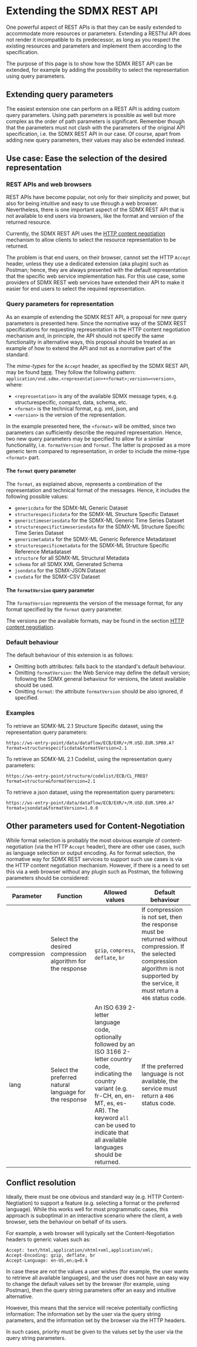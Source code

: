 # Extending the SDMX REST API

One powerful aspect of REST APIs is that they can be easily extended to accommodate more resources or parameters. Extending a RESTful API does not render it incompatible to its predecessor, as long as you respect the existing resources and parameters and implement them according to the specification.

The purpose of this page is to show how the SDMX REST API can be extended, for example by adding the possibility to select the representation using query parameters.

## Extending query parameters

The easiest extension one can perform on a REST API is adding custom query parameters. Using path parameters is possible as well but more complex as the order of path parameters is significant. Remember though that the parameters must not clash with the parameters of the original API specification, i.e. the SDMX REST API in our case. Of course, apart from adding new query parameters, their values may also be extended instead.

## Use case: Ease the selection of the desired representation

### REST APIs and web browsers

REST APIs have become popular, not only for their simplicity and power, but also for being intuitive and easy to use through a web browser. Nevertheless, there is one important aspect of the SDMX REST API that is not available to end users via browsers, like the format and version of the returned resource.

Currently, the SDMX REST API uses the [HTTP content negotiation](content_negotiation.md) mechanism to allow clients to select the resource representation to be returned.

The problem is that end users, on their browser, cannot set the HTTP `Accept` header, unless they use a dedicated extension (aka plugin) such as Postman; hence, they are always presented with the default representation that the specific web service implementation has. For this use case, some providers of SDMX REST web services have extended their API to make it easier for end users to select the required representation.

### Query parameters for representation

As an example of extending the SDMX REST API, a proposal for new query parameters is presented here. Since the normative way of the SDMX REST specifications for requesting representation is the HTTP content negotiation mechanism and, in principle, the API should not specify the same functionality in alternative ways, this proposal should be treated as an example of how to extend the API and not as a normative part of the standard.

The *mime-types* for the `Accept` header, as specified by the SDMX REST API, may be found [here](content_negotiation.md). They follow the following pattern:
`application/vnd.sdmx.<representation>+<format>;version=<version>`, where:

- `<representation>` is any of the available SDMX message types, e.g. structurespecific, compact, data, schema, etc.
- `<format>` is the technical format, e.g. xml, json, and
- `<version>` is the version of the representation.

In the example presented here, the `<format>` will be omitted, since two parameters can sufficiently describe the required representation. Hence, two new query parameters may be specified to allow for a similar functionality, i.e. `formatVersion` and `format`. The latter is proposed as a more generic term compared to representation, in order to include the mime-type `<format>` part.

#### The `format` query parameter

The `format`, as explained above, represents a combination of the representation and technical format of the messages. Hence, it includes the following possible values:

- `genericdata` for the SDMX-ML Generic Dataset
- `structurespecificdata` for the SDMX-ML Structure Specific Dataset
- `generictimeseriesdata` for the SDMX-ML Generic Time Series Dataset
- `structurespecifictimeseriesdata` for the SDMX-ML Structure Specific Time Series Dataset
- `genericmetadata` for the SDMX-ML Generic Reference Metadataset
- `structurespecificmetadata` for the SDMX-ML Structure Specific Reference Metadataset
- `structure` for all SDMX-ML Structural Metadata
- `schema` for all SDMX XML Generated Schema
- `jsondata` for the SDMX-JSON Dataset
- `csvdata` for the SDMX-CSV Dataset

#### The `formatVersion` query parameter

The `formatVersion` represents the version of the message format, for any format specified by the `format` query parameter.

The versions per the available formats, may be found in the section [HTTP content negotiation](content_negotiation.md).

### Default behaviour

The default behaviour of this extension is as follows:

- Omitting both attributes: falls back to the standard's default behaviour.
- Omitting `formatVersion`: the Web Service may define the default version; following the SDMX general behaviour for versions, the latest available should be used.
- Omitting `format`: the attribute `formatVersion` should be also ignored, if specified.

### Examples

To retrieve an SDMX-ML 2.1 Structure Specific dataset, using the representation query parameters:

    https://ws-entry-point/data/dataflow/ECB/EXR/+/M.USD.EUR.SP00.A?format=structurespecificdata&formatVersion=2.1

To retrieve an SDMX-ML 2.1 Codelist, using the representation query parameters:

    https://ws-entry-point/structure/codelist/ECB/CL_FREQ?format=structure&formatVersion=2.1

To retrieve a json dataset, using the representation query parameters:

    https://ws-entry-point/data/dataflow/ECB/EXR/+/M.USD.EUR.SP00.A?format=jsondata&formatVersion=1.0.0

## Other parameters used for Content-Negotiation

While format selection is probably the most obvious example of content-negotiation (via the HTTP `Accept` header), there are other use cases, such as language selection or output encoding. As for format selection, the normative way for SDMX REST services to support such use cases is via the HTTP content negotiation mechanism. However, if there is a need to set this via a web browser without any plugin such as Postman, the following parameters should be considered:

| Parameter | Function | Allowed values | Default behaviour |
| --- | --- | --- | --- |
| compression | Select the desired compression algorithm for the response | `gzip`, `compress`, `deflate`, `br` | If compression is not set, then the response must be returned without compression. If the selected compression algorithm is not supported by the service, it must return a `406` status code. 
| lang | Select the preferred natural language for the response | An ISO 639 2-letter language code, optionally followed by an ISO 3166 2-letter country code, indicating the country variant (e.g. fr-CH, en, en-MT, es, es-AR). The keyword `all` can be used to indicate that all available languages should be returned. | If the preferred language is not available, the service must return a `406` status code. 

## Conflict resolution

Ideally, there must be one obvious and standard way (e.g. HTTP Content-Negtiation) to support a feature (e.g. selecting a format or the preferred language). While this works well for most programmatic cases, this approach is suboptimal in an interactive scenario where the client, a web browser, sets the behaviour on behalf of its users. 

For example, a web browser will typically set the Content-Negotiation headers to generic values such as:

```
Accept: text/html,application/xhtml+xml,application/xml;
Accept-Encoding: gzip, deflate, br
Accept-Language: en-US,en;q=0.9
```

In case these are not the values a user wishes (for example, the user wants to retrieve all available languages), and the user does not have an easy way to change the default values set by the browser (for example, using Postman), then the query string parameters offer an easy and intuitive alternative. 

However, this means that the service will receive potentially conflicting information: The information set by the user via the query string parameters, and the information set by the browser via the HTTP headers. 

In such cases, priority must be given to the values set by the user via the query string parameters.
